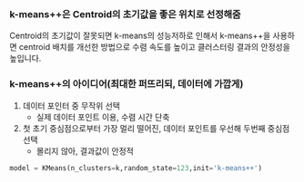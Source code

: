 ### k-means++은 Centroid의 초기값을 좋은 위치로 선정해줌
Centroid의 초기값이 잘못되면 k-means의 성능저하로 인해서 k-means++을 사용하면 centroid 배치를 개선한 방법으로 수렴 속도를 높이고 클러스터링 결과의 안정성을 높입니다.
### k-means++의 아이디어(최대한 퍼뜨리되, 데이터에 가깝게)
1. 데이터 포인터 중 무작위 선택 
	- 실제 데이터 포인트 이용, 수렴 시간 단축
2. 첫 초기 중심점으로부터 가장 멀리 떨어진, 데이터 포인트를 우선해 두번째 중심점 선택 
	- 몰리지 않아, 결과값이 안정적 


```python
model = KMeans(n_clusters=k,random_state=123,init='k-means++')
```